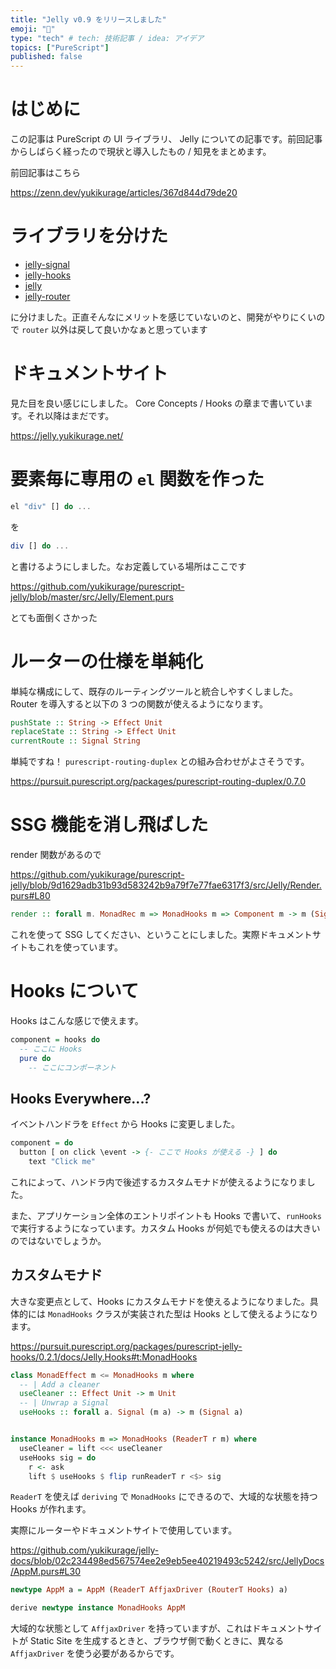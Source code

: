 ```yaml
---
title: "Jelly v0.9 をリリースしました"
emoji: "🚀"
type: "tech" # tech: 技術記事 / idea: アイデア
topics: ["PureScript"]
published: false
---
```


# はじめに

この記事は PureScript の UI ライブラリ、 Jelly についての記事です。前回記事からしばらく経ったので現状と導入したもの / 知見をまとめます。

前回記事はこちら

https://zenn.dev/yukikurage/articles/367d844d79de20

# ライブラリを分けた

- [jelly-signal](https://github.com/yukikurage/purescript-jelly-signal)
- [jelly-hooks](https://github.com/yukikurage/purescript-jelly-hooks)
- [jelly](https://github.com/yukikurage/purescript-jelly)
- [jelly-router](https://github.com/yukikurage/purescript-jelly-router)

に分けました。正直そんなにメリットを感じていないのと、開発がやりにくいので `router` 以外は戻して良いかなぁと思っています

# ドキュメントサイト

見た目を良い感じにしました。
Core Concepts / Hooks の章まで書いています。それ以降はまだです。

https://jelly.yukikurage.net/

# 要素毎に専用の `el` 関数を作った

```haskell
el "div" [] do ...
```

を

```haskell
div [] do ...
```

と書けるようにしました。なお定義している場所はここです

https://github.com/yukikurage/purescript-jelly/blob/master/src/Jelly/Element.purs

とても面倒くさかった

# ルーターの仕様を単純化

単純な構成にして、既存のルーティングツールと統合しやすくしました。
Router を導入すると以下の 3 つの関数が使えるようになります。

```haskell
pushState :: String -> Effect Unit
replaceState :: String -> Effect Unit
currentRoute :: Signal String
```

単純ですね！ `purescript-routing-duplex` との組み合わせがよさそうです。

https://pursuit.purescript.org/packages/purescript-routing-duplex/0.7.0

# SSG 機能を消し飛ばした

render 関数があるので

https://github.com/yukikurage/purescript-jelly/blob/9d1629adb31b93d583242b9a79f7e77fae6317f3/src/Jelly/Render.purs#L80

```haskell
render :: forall m. MonadRec m => MonadHooks m => Component m -> m (Signal String)
```

これを使って SSG してください、ということにしました。実際ドキュメントサイトもこれを使っています。

# Hooks について

Hooks はこんな感じで使えます。

```purescript
component = hooks do
  -- ここに Hooks
  pure do
    -- ここにコンポーネント
```

## Hooks Everywhere...?

イベントハンドラを `Effect` から Hooks に変更しました。

```haskell
component = do
  button [ on click \event -> {- ここで Hooks が使える -} ] do
    text "Click me"
```

これによって、ハンドラ内で後述するカスタムモナドが使えるようになりました。

また、アプリケーション全体のエントリポイントも Hooks で書いて、`runHooks` で実行するようになっています。カスタム Hooks が何処でも使えるのは大きいのではないでしょうか。

## カスタムモナド

大きな変更点として、Hooks にカスタムモナドを使えるようになりました。具体的には `MonadHooks` クラスが実装された型は Hooks として使えるようになります。

https://pursuit.purescript.org/packages/purescript-jelly-hooks/0.2.1/docs/Jelly.Hooks#t:MonadHooks

```purescript
class MonadEffect m <= MonadHooks m where
  -- | Add a cleaner
  useCleaner :: Effect Unit -> m Unit
  -- | Unwrap a Signal
  useHooks :: forall a. Signal (m a) -> m (Signal a)


instance MonadHooks m => MonadHooks (ReaderT r m) where
  useCleaner = lift <<< useCleaner
  useHooks sig = do
    r <- ask
    lift $ useHooks $ flip runReaderT r <$> sig
```

`ReaderT` を使えば `deriving` で `MonadHooks` にできるので、大域的な状態を持つ Hooks が作れます。

実際にルーターやドキュメントサイトで使用しています。

https://github.com/yukikurage/jelly-docs/blob/02c234498ed567574ee2e9eb5ee40219493c5242/src/JellyDocs/AppM.purs#L30

```haskell
newtype AppM a = AppM (ReaderT AffjaxDriver (RouterT Hooks) a)

derive newtype instance MonadHooks AppM
```

大域的な状態として `AffjaxDriver` を持っていますが、これはドキュメントサイトが Static Site を生成するときと、ブラウザ側で動くときに、異なる `AffjaxDriver` を使う必要があるからです。
